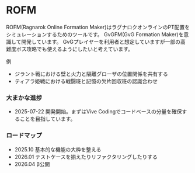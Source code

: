 # ROFM 
ROFM(Ragnarok Online Formation Maker)はラグナロクオンラインのPT配置をシミュレーションするためのツールです。
GvGFM(GvG Formation Maker)を意識して開発しています。
GvGプレイヤーを利用者と想定していますが一部の高難度ボス攻略でも使えるようにしたいと考えています。

例
- ジラント戦における壁と火力と隔離グローザの位置関係を共有する
- ティアラ姫戦における戦闘班と記憶の欠片回収班の認識合わせ
  
### 大まかな進捗
- 2025-07-22 開発開始。まずはVive Codingでコードベースの分量を確保することを目指しています。

### ロードマップ
- 2025.10 基本的な機能の大枠を整える
- 2026.01 テストケースを揃えたりリファクタリングしたりする
- 2026.04 β公開
